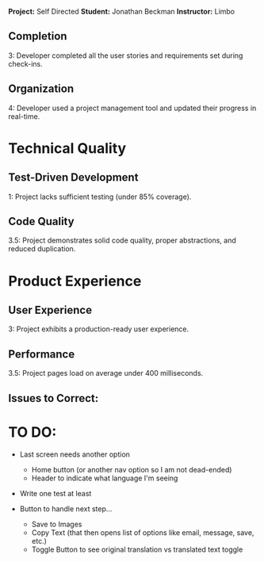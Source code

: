 **Project:** Self Directed
**Student:** Jonathan Beckman
**Instructor:** Limbo

## Completion

3: Developer completed all the user stories and requirements set during check-ins.

## Organization

4: Developer used a project management tool and updated their progress in real-time.

# Technical Quality

## Test-Driven Development

1: Project lacks sufficient testing (under 85% coverage).

## Code Quality

3.5: Project demonstrates solid code quality, proper abstractions, and reduced duplication.

# Product Experience

## User Experience

3: Project exhibits a production-ready user experience.

## Performance

3.5: Project pages load on average under 400 milliseconds.

## Issues to Correct:


# TO DO:

* Last screen needs another option
  * Home button (or another nav option so I am not dead-ended)
  * Header to indicate what language I'm seeing

* Write one test at least

* Button to handle next step...
   * Save to Images
   * Copy Text (that then opens list of options like email, message, save, etc.)
   * Toggle Button to see original translation vs translated text toggle

